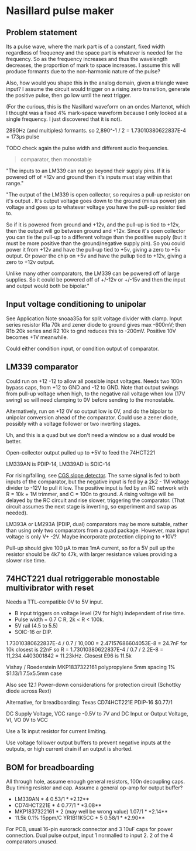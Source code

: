 # Nasillard pulse maker

## Problem statement

Its a pulse wave, where the mark part is of a constant, fixed width regardless of frequency and the space part is whatever is needed for the frequency. So as the frequency increases and thus the wavelength decreases, the proportion of mark to space increases. I assume this will produce formants due to the non-harmonic nature of the pulse?

Also, how would you shape this in the analog domain, given a triangle wave input? I assume the circuit would trigger on a rising zero transition, generate the positive pulse, then go low until the next trigger.

(For the curious, this is the Nasillard waveform on an ondes Martenot, which I thought was a fixed 4% mark-space waveform because I only looked at a single frequency. I just discovered that it is not).

2890Hz (and multiples) formants. so 2,890^-1 / 2 = 1.73010380622837E-4 = 173μs pulse

TODO check again the pulse width and different audio frequencies.

> comparator, then monostable

"The inputs to an LM339 can not go beyond their supply pins. If it is powered off of +12v and ground then it's inputs must stay within that range."

"The output of the LM339 is open collector, so requires a pull-up resistor on it's output . It's output voltage goes down to the ground (minus power) pin voltage and goes up to whatever voltage you have the pull-up resistor tied to.

So if it is powered from ground and +12v, and the pull-up is tied to +12v, then the output will go between ground and +12v. Since it's open collector you can tie the pull-up to a different voltage than the positive supply (but it must be more positive than the ground/negative supply pin). So you could power it from +12v and have the pull-up tied to +5v, giving a zero to +5v output. Or power the chip on +5v and have the pullup tied to +12v, giving a zero to +12v output.

Unlike many other comparators, the LM339 can be powered off of large supplies. So it could be powered off of +/-12v or +/-15v and then the input and output would both be bipolar."

## Input voltage conditioning to unipolar

See Application Note snoaa35a for split voltage divider with clamp. Input series resistor R1a 70k and zener diode to ground gives max -600mV; then R1b 20k series and R2 10k to gnd reduces this to -200mV. Positive 10V becomes +1V meanwhile.

Could either condition input, or condition output of comparator.

## LM339 comparator

Could run on +12 -12 to allow all possible input voltages. Needs two 100n bypass caps, from +12 to GND and -12 to GND. Note that output swings from pull-up voltage when high, to the negative rail voltage when low (17V swing) so will need clamping to 0V before sending to the monostable.

Alternatively, run on +12 0V so output low is 0V, and do the bipolar to unipolar conversion ahead of the comparator. Could use a zener diode, possibly with a voltage follower or two inverting stages.

Uh, and this is a quad but we don't need a window so a dual would be better.

Open-collector output pulled up to +5V to feed the 74HCT221

LM339AN is PDIP-14, LM339AD is SOIC-14

For rising/falling, see [CGS slope detector](https://www.elby-designs.com/webtek/cgs/cgs62/cgs62_sd.html).
The same signal is fed to both inputs of the comparator, but the negative input is fed by a 2k2 - 1M voltage divider to -12V to pull it low. The positive input is fed by an RC network with R = 10k + 1M trimmer, and C = 100n to ground. A rising voltage will be delayed by the RC circuit and rise slower, triggering the comparator. (That circuit assumes the next stage is inverting, so experiment and swap as needed).

LM393A or LM293A (PDIP, dual) comparators may be more suitable, rather than using only two comparators from a quad package. However, max input voltage is only V+ -2V. Maybe incorporate protection clipping to +10V?

Pull-up should give 100 μA to max 1mA current, so for a 5V pull up the resistor should be 4k7 to 47k, with larger resistance values providing a slower rise time.

## 74HCT221 dual retriggerable monostable multivibrator with reset

Needs a TTL-compatible 0V to 5V input.

- B input triggers on voltage level (2V for high) independent of rise time.
- Pulse width = 0.7 C R, 2k < R < 100k.
- 5V rail (4.5 to 5.5)
- SOIC-16 or DIP.

1.73010380622837E-4 / 0.7 / 10,000 = 2.47157686604053E-8 = 24.7nF for 10k
closest is 22nF so R = 1.73010380622837E-4 / 0.7 / 2.2E-8
= 11,234.4403001842 = 11.23kHz. Closest E96 is 11.5k

Vishay / Roederstein MKP1837322161 polypropylene 5mm spacing 1% $1.13/1 7.5x5.5mm case

Also see 12.1   Power-down considerations for protection circuit (Schottky diode across Rext)

Alternative, for breadboarding: Texas CD74HCT221E PDIP-16 $0.77/1

DC Supply Voltage, VCC range -0.5V to 7V and DC Input or Output Voltage, VI, VO 0V to VCC

Use a 1k input resistor for current limiting.

Use voltage follower output buffers to prevent negative inputs at the outputs, or high current drain if an output is shorted.


## BOM for breadboarding

All through hole, assume enough general resistors, 100n decoupling caps. Buy timing resistor and cap. Assume a general op-amp for output buffer?

- LM339AN * 4 $0.53/1 **$2.12**
- CD74HCT221E * 4 $0.77/1 **$3.08**
- MKP1837322161 * 2 (may well be wrong value) $1.07/1 **$2.14**
- 11.5k 0.1% 15ppm/C YR1B11K5CC  * 5 $0.58/1 **$2.90**

For PCB, usual 16-pin eurorack connector and 3 10uF caps for power connection. Dual pulse output, input 1 normalled to input 2. 2 of the 4 comparators unused.